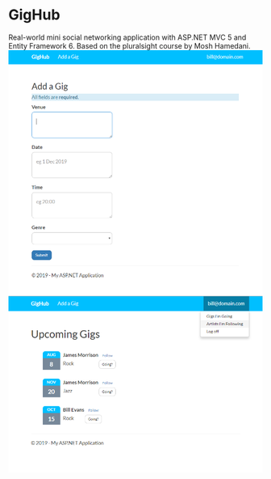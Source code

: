 # GigHub
Real-world mini social networking application with ASP.NET MVC 5 and Entity Framework 6. Based on the pluralsight course by Mosh Hamedani.
  <img src="/Add.png" />
  <img src="/Main.png" /> 

